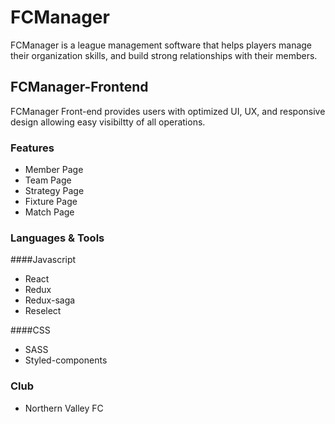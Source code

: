 # FCManager
FCManager is a league management software that helps players manage their organization skills, and build strong relationships with their members.

## FCManager-Frontend
FCManager Front-end provides users with optimized UI, UX, and responsive design allowing easy visibiltty of all operations.

### Features
* Member Page
* Team Page
* Strategy Page
* Fixture Page
* Match Page

### Languages & Tools

####Javascript
* React
* Redux
* Redux-saga
* Reselect

####CSS
* SASS
* Styled-components

### Club
* Northern Valley FC

